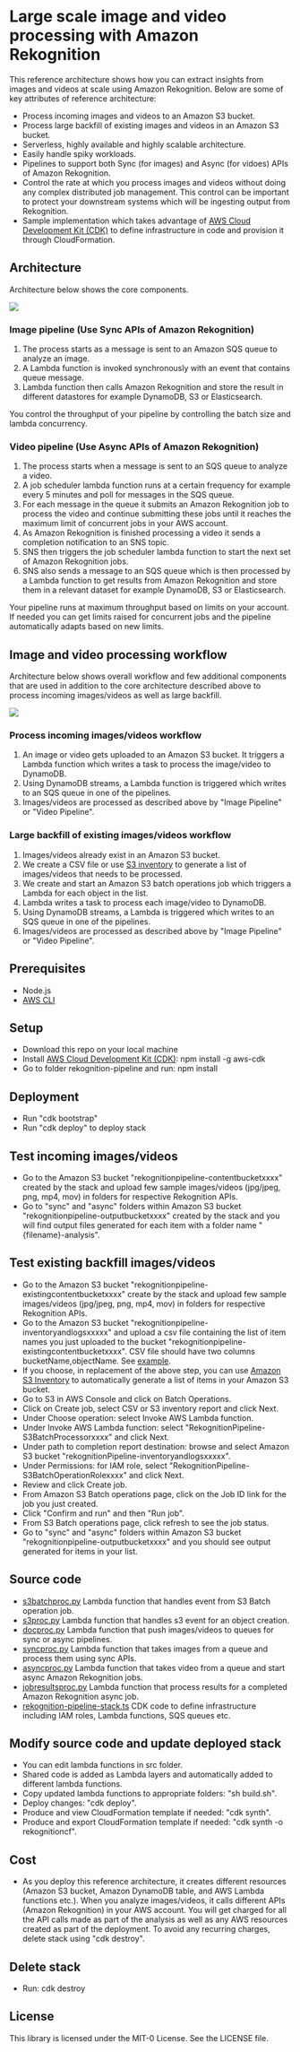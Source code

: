 # Large scale image and video processing with Amazon Rekognition
This reference architecture shows how you can extract insights from images and videos at scale using Amazon Rekognition. Below are some of key attributes of reference architecture:
- Process incoming images and videos to an Amazon S3 bucket.
- Process large backfill of existing images and videos in an Amazon S3 bucket.
- Serverless, highly available and highly scalable architecture.
- Easily handle spiky workloads.
- Pipelines to support both Sync (for images) and Async (for vidoes) APIs of Amazon Rekognition.
- Control the rate at which you process images and videos without doing any complex distributed job management. This control can be important to protect your downstream systems which will be ingesting output from Rekognition.
- Sample implementation which takes advantage of [AWS Cloud Development Kit (CDK)](https://docs.aws.amazon.com/cdk/latest/guide/home.html) to define infrastructure in code and provision it through CloudFormation.

## Architecture
Architecture below shows the core components. 

![](arch.png)

### Image pipeline (Use Sync APIs of Amazon Rekognition)
1. The process starts as a message is sent to an Amazon SQS queue to analyze an image.
2. A Lambda function is invoked synchronously with an event that contains queue message.
3. Lambda function then calls Amazon Rekognition and store the result in different datastores for example DynamoDB, S3 or Elasticsearch.

You control the throughput of your pipeline by controlling the batch size and lambda concurrency.

### Video pipeline (Use Async APIs of Amazon Rekognition)
1. The process starts when a message is sent to an SQS queue to analyze a video.
2. A job scheduler lambda function runs at a certain frequency for example every 5 minutes and poll for messages in the SQS queue.
3. For each message in the queue it submits an Amazon Rekognition job to process the video and continue submitting these jobs until it reaches the maximum limit of concurrent jobs in your AWS account.
4. As Amazon Rekognition is finished processing a video it sends a completion notification to an SNS topic.
5. SNS then triggers the job scheduler lambda function to start the next set of Amazon Rekognition jobs.
6. SNS also sends a message to an SQS queue which is then processed by a Lambda function to get results from Amazon Rekognition and store them in a relevant dataset for example DynamoDB, S3 or Elasticsearch.

Your pipeline runs at maximum throughput based on limits on your account. If needed you can get limits raised for concurrent jobs and the pipeline automatically adapts based on new limits.

## Image and video processing workflow
Architecture below shows overall workflow and few additional components that are used in addition to the core architecture described above to process incoming images/videos as well as large backfill.

![](arch-complete.png)

### Process incoming images/videos workflow
1. An image or video gets uploaded to an Amazon S3 bucket. It triggers a Lambda function which writes a task to process the image/video to DynamoDB.
2. Using DynamoDB streams, a Lambda function is triggered which writes to an SQS queue in one of the pipelines.
3. Images/videos are processed as described above by "Image Pipeline" or "Video Pipeline".

### Large backfill of existing images/videos workflow
1. Images/videos already exist in an Amazon S3 bucket.
2. We create a CSV file or use [S3 inventory](https://docs.aws.amazon.com/AmazonS3/latest/dev/storage-inventory.html) to generate a list of images/videos that needs to be processed.
3. We create and start an Amazon S3 batch operations job which triggers a Lambda for each object in the list.
4. Lambda writes a task to process each image/video to DynamoDB.
5. Using DynamoDB streams, a Lambda is triggered which writes to an SQS queue in one of the pipelines.
6. Images/videos are processed as described above by "Image Pipeline" or "Video Pipeline".

## Prerequisites
- Node.js
- [AWS CLI](https://docs.aws.amazon.com/cli/latest/userguide/cli-chap-install.html)

## Setup
- Download this repo on your local machine
- Install [AWS Cloud Development Kit (CDK)](https://docs.aws.amazon.com/cdk/latest/guide/what-is.html): npm install -g aws-cdk
- Go to folder rekognition-pipeline and run: npm install

## Deployment
- Run "cdk bootstrap"
- Run "cdk deploy" to deploy stack

## Test incoming images/videos
- Go to the Amazon S3 bucket "rekognitionpipeline-contentbucketxxxx" created by the stack and upload few sample images/videos (jpg/jpeg, png, mp4, mov) in folders for respective Rekognition APIs.
- Go to "sync" and "async" folders within Amazon S3 bucket "rekognitionpipeline-outputbucketxxxx" created by the stack and you will find output files generated for each item with a folder name "{filename}-analysis".

## Test existing backfill images/videos
- Go to the Amazon S3 bucket "rekognitionpipeline-existingcontentbucketxxxx" create by the stack and upload few sample images/videos (jpg/jpeg, png, mp4, mov) in folders for respective Rekognition APIs.
- Go to the Amazon S3 bucket "rekognitionpipeline-inventoryandlogsxxxxx" and upload a csv file containing the list of item names you just uploaded to the bucket "rekognitionpipeline-existingcontentbucketxxxx". CSV file should have two columns bucketName,objectName. See [example](./inventory-test.csv).
- If you choose, in replacement of the above step, you can use [Amazon S3 Inventory](https://docs.aws.amazon.com/AmazonS3/latest/dev/storage-inventory.html) to automatically generate a list of items in your Amazon S3 bucket.
- Go to S3 in AWS Console and click on Batch Operations.
- Click on Create job, select CSV or S3 inventory report and click Next.
- Under Choose operation: select Invoke AWS Lambda function.
- Under Invoke AWS Lambda function: select "RekognitionPipeline-S3BatchProcessorxxxx" and click Next.
- Under path to completion report destination: browse and select Amazon S3 bucket "rekognitionPipeline-inventoryandlogsxxxxx".
- Under Permissions: for IAM role, select "RekognitionPipeline-S3BatchOperationRolexxxx" and click Next.
- Review and click Create job.
- From Amazon S3 Batch operations page, click on the Job ID link for the job you just created.
- Click "Confirm and run" and then "Run job".
- From S3 Batch operations page, click refresh to see the job status.
- Go to "sync" and "async" folders within Amazon S3 bucket "rekognitionpipeline-outputbucketxxxx" and you should see output generated for items in your list.

## Source code
- [s3batchproc.py](./src/s3batchproc.py) Lambda function that handles event from S3 Batch operation job.
- [s3proc.py](./src/s3proc.py) Lambda function that handles s3 event for an object creation.
- [docproc.py](./src/docproc.py) Lambda function that push images/videos to queues for sync or async pipelines.
- [syncproc.py](./src/syncproc.py) Lambda function that takes images from a queue and process them using sync APIs.
- [asyncproc.py](./src/asyncproc.py) Lambda function that takes video from a queue and start async Amazon Rekognition jobs.
- [jobresultsproc.py](./src/jobresultsproc.py) Lambda function that process results for a completed Amazon Rekognition async job.
- [rekognition-pipeline-stack.ts](./rekognition-pipeline/lib/rekognition-pipeline-stack.ts) CDK code to define infrastructure including IAM roles, Lambda functions, SQS queues etc.

## Modify source code and update deployed stack
- You can edit lambda functions in src folder.
- Shared code is added as Lambda layers and automatically added  to different lambda functions.
- Copy updated lambda functions to appropriate folders: "sh build.sh".
- Deploy changes: "cdk deploy".
- Produce and view CloudFormation template if needed: "cdk synth".
- Produce and export CloudFormation template if needed: "cdk synth -o rekognitioncf".

## Cost
- As you deploy this reference architecture, it creates different resources (Amazon S3 bucket, Amazon DynamoDB table, and AWS Lambda functions etc.). When you analyze images/videos, it calls different APIs (Amazon Rekognition) in your AWS account. You will get charged for all the API calls made as part of the analysis as well as any AWS resources created as part of the deployment. To avoid any recurring charges, delete stack using "cdk destroy".

## Delete stack
- Run: cdk destroy

## License
This library is licensed under the MIT-0 License. See the LICENSE file.
